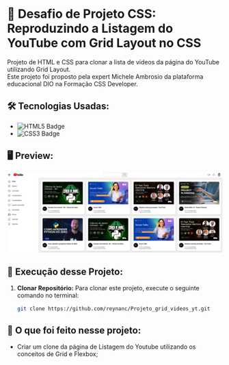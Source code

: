 # 📝 Desafio de Projeto CSS: Reproduzindo a Listagem do YouTube com Grid Layout no CSS

Projeto de HTML e CSS para clonar a lista de vídeos da página do YouTube utilizando Grid Layout.  
Este projeto foi proposto pela expert Michele Ambrosio da plataforma educacional DIO na Formação CSS Developer.

## 🛠️ Tecnologias Usadas:

- ![HTML5 Badge](https://img.shields.io/badge/-HTML5-orange?logo=html5&logoColor=white&style=flat-square)
- ![CSS3 Badge](https://img.shields.io/badge/-CSS3-blue?logo=css3&logoColor=white&style=flat-square)

## 🖥 Preview:
![Imagem do Projeto](assets/img/imagem_projeto.png)

## 🚀 Execução desse Projeto:

1. **Clonar Repositório:** Para clonar este projeto, execute o seguinte comando no terminal:
   ```bash
   git clone https://github.com/reynanc/Projeto_grid_videos_yt.git

## 🤔 O que foi feito nesse projeto:
- Criar um clone da página  de Listagem do Youtube utilizando os conceitos de Grid e Flexbox;